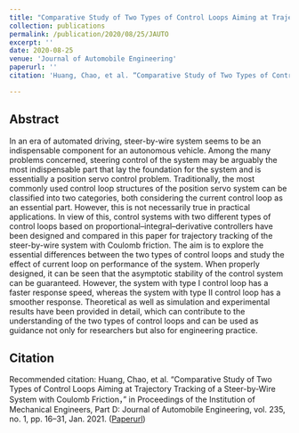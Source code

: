 ```yaml
---
title: "Comparative Study of Two Types of Control Loops Aiming at Trajectory Tracking of a Steer-by-Wire System With Coulomb Friction"
collection: publications
permalink: /publication/2020/08/25/JAUTO
excerpt: ''
date: 2020-08-25
venue: 'Journal of Automobile Engineering'
paperurl: ''
citation: 'Huang, Chao, et al. “Comparative Study of Two Types of Control Loops Aiming at Trajectory Tracking of a Steer-by-Wire System with Coulomb Friction，” in Proceedings of the Institution of Mechanical Engineers, Part D: Journal of Automobile Engineering, vol. 235, no. 1, pp. 16–31, Jan. 2021.'

---
```

## Abstract
In an era of automated driving, steer-by-wire system seems to be an indispensable component for an autonomous vehicle. Among the many problems concerned, steering control of the system may be arguably the most indispensable part that lay the foundation for the system and is essentially a position servo control problem. Traditionally, the most commonly used control loop structures of the position servo system can be classified into two categories, both considering the current control loop as an essential part. However, this is not necessarily true in practical applications. In view of this, control systems with two different types of control loops based on proportional–integral–derivative controllers have been designed and compared in this paper for trajectory tracking of the steer-by-wire system with Coulomb friction. The aim is to explore the essential differences between the two types of control loops and study the effect of current loop on performance of the system. When properly designed, it can be seen that the asymptotic stability of the control system can be guaranteed. However, the system with type I control loop has a faster response speed, whereas the system with type II control loop has a smoother response. Theoretical as well as simulation and experimental results have been provided in detail, which can contribute to the understanding of the two types of control loops and can be used as guidance not only for researchers but also for engineering practice.

## Citation
Recommended citation: Huang, Chao, et al. “Comparative Study of Two Types of Control Loops Aiming at Trajectory Tracking of a Steer-by-Wire System with Coulomb Friction，” in Proceedings of the Institution of Mechanical Engineers, Part D: Journal of Automobile Engineering, vol. 235, no. 1, pp. 16–31, Jan. 2021. ([Paperurl](https://www.sciencedirect.com/science/article/pii/S0951832019305034))
